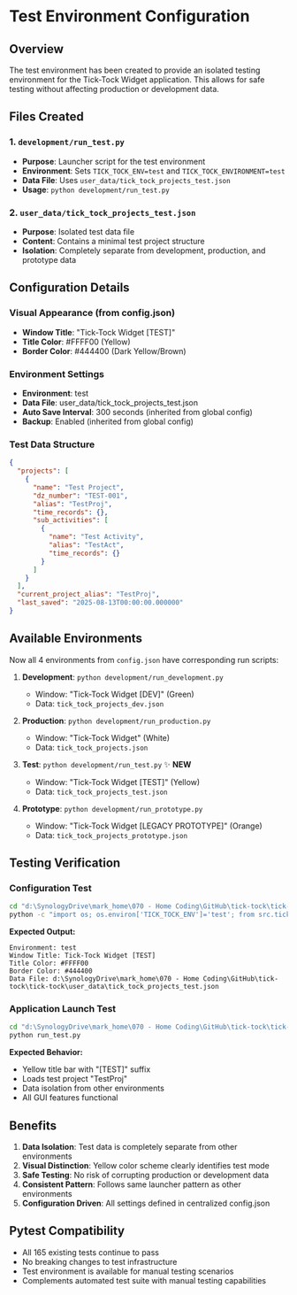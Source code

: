 # Test Environment Configuration

## Overview
The test environment has been created to provide an isolated testing environment for the Tick-Tock Widget application. This allows for safe testing without affecting production or development data.

## Files Created

### 1. `development/run_test.py`
- **Purpose**: Launcher script for the test environment
- **Environment**: Sets `TICK_TOCK_ENV=test` and `TICK_TOCK_ENVIRONMENT=test`
- **Data File**: Uses `user_data/tick_tock_projects_test.json`
- **Usage**: `python development/run_test.py`

### 2. `user_data/tick_tock_projects_test.json`
- **Purpose**: Isolated test data file
- **Content**: Contains a minimal test project structure
- **Isolation**: Completely separate from development, production, and prototype data

## Configuration Details

### Visual Appearance (from config.json)
- **Window Title**: "Tick-Tock Widget [TEST]"
- **Title Color**: #FFFF00 (Yellow)
- **Border Color**: #444400 (Dark Yellow/Brown)

### Environment Settings
- **Environment**: test
- **Data File**: user_data/tick_tock_projects_test.json
- **Auto Save Interval**: 300 seconds (inherited from global config)
- **Backup**: Enabled (inherited from global config)

### Test Data Structure
```json
{
  "projects": [
    {
      "name": "Test Project",
      "dz_number": "TEST-001", 
      "alias": "TestProj",
      "time_records": {},
      "sub_activities": [
        {
          "name": "Test Activity",
          "alias": "TestAct", 
          "time_records": {}
        }
      ]
    }
  ],
  "current_project_alias": "TestProj",
  "last_saved": "2025-08-13T00:00:00.000000"
}
```

## Available Environments

Now all 4 environments from `config.json` have corresponding run scripts:

1. **Development**: `python development/run_development.py`
   - Window: "Tick-Tock Widget [DEV]" (Green)
   - Data: `tick_tock_projects_dev.json`

2. **Production**: `python development/run_production.py`
   - Window: "Tick-Tock Widget" (White)
   - Data: `tick_tock_projects.json`

3. **Test**: `python development/run_test.py` ✨ **NEW**
   - Window: "Tick-Tock Widget [TEST]" (Yellow)
   - Data: `tick_tock_projects_test.json`

4. **Prototype**: `python development/run_prototype.py`
   - Window: "Tick-Tock Widget [LEGACY PROTOTYPE]" (Orange)
   - Data: `tick_tock_projects_prototype.json`

## Testing Verification

### Configuration Test
```bash
cd "d:\SynologyDrive\mark_home\070 - Home Coding\GitHub\tick-tock\tick-tock"
python -c "import os; os.environ['TICK_TOCK_ENV']='test'; from src.tick_tock_widget.config import get_config; config=get_config(); print(f'Environment: {config.get_environment().value}'); print(f'Window Title: {config.get_window_title()}'); print(f'Title Color: {config.get_title_color()}'); print(f'Border Color: {config.get_border_color()}'); print(f'Data File: {config.get_data_file()}')"
```

**Expected Output:**
```
Environment: test
Window Title: Tick-Tock Widget [TEST]
Title Color: #FFFF00
Border Color: #444400
Data File: d:\SynologyDrive\mark_home\070 - Home Coding\GitHub\tick-tock\tick-tock\user_data\tick_tock_projects_test.json
```

### Application Launch Test
```bash
cd "d:\SynologyDrive\mark_home\070 - Home Coding\GitHub\tick-tock\tick-tock\development"
python run_test.py
```

**Expected Behavior:**
- Yellow title bar with "[TEST]" suffix
- Loads test project "TestProj"
- Data isolation from other environments
- All GUI features functional

## Benefits

1. **Data Isolation**: Test data is completely separate from other environments
2. **Visual Distinction**: Yellow color scheme clearly identifies test mode
3. **Safe Testing**: No risk of corrupting production or development data
4. **Consistent Pattern**: Follows same launcher pattern as other environments
5. **Configuration Driven**: All settings defined in centralized config.json

## Pytest Compatibility

- All 165 existing tests continue to pass
- No breaking changes to test infrastructure
- Test environment is available for manual testing scenarios
- Complements automated test suite with manual testing capabilities

